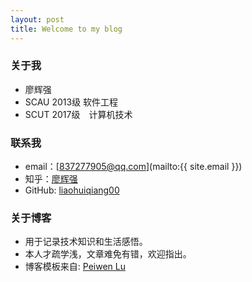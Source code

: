 ```yaml
---
layout: post
title: Welcome to my blog
---
```


### 关于我
* 廖辉强
* SCAU 2013级 软件工程
* SCUT 2017级　计算机技术

### 联系我
* email：[837277905@qq.com](mailto:{{ site.email }})
* 知乎：[廖辉强](http://www.zhihu.com/people/liaohuiqiang00)
* GitHub: [liaohuiqiang00](http://www.github.com/liaohuiqiang00)

### 关于博客   
* 用于记录技术知识和生活感悟。
* 本人才疏学浅，文章难免有错，欢迎指出。
* 博客模板来自: [Peiwen Lu](https://github.com/P233/3-Jekyll)
